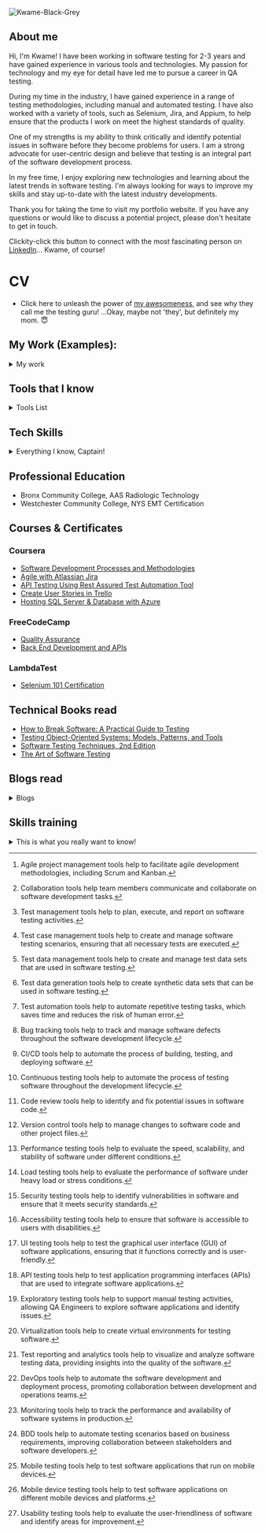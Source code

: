 <!--PORTFOLIO IMAGE SECTION________________________________________________________________________________________________________________-->
![Kwame-Black-Grey](https://media.licdn.com/dms/image/C4E03AQFuxgMvt_XJsQ/profile-displayphoto-shrink_400_400/0/1661441466856?e=1688601600&v=beta&t=M0fLxvImC5ddnimIo69xaEBzYO48CWqAumwr61NWxM8)

<!-- This is a COMMENT & the content will not appear in the rendered Markdown. -->
<!--ABOUT ME SECTION________________________________________________________________________________________________________________-->
## About me
Hi, I'm Kwame! 
I have been working in software testing for 2-3 years and have gained experience in various tools and technologies. My passion for technology and my eye for detail have led me to pursue a career in QA testing.

During my time in the industry, I have gained experience in a range of testing methodologies, including manual and automated testing. I have also worked with a variety of tools, such as Selenium, Jira, and Appium, to help ensure that the products I work on meet the highest standards of quality.

One of my strengths is my ability to think critically and identify potential issues in software before they become problems for users. I am a strong advocate for user-centric design and believe that testing is an integral part of the software development process.

In my free time, I enjoy exploring new technologies and learning about the latest trends in software testing. I'm always looking for ways to improve my skills and stay up-to-date with the latest industry developments.

Thank you for taking the time to visit my portfolio website. If you have any questions or would like to discuss a potential project, please don't hesitate to get in touch.

Clickity-click this button to connect with the most fascinating person on [LinkedIn](https://www.linkedin.com/in/kwame-lockley-tester/)... Kwame, of course!

<!--CV SECTION________________________________________________________________________________________________________________-->
# CV
- Click here to unleash the power of [my awesomeness](https://docs.google.com/document/d/1oUaen3vMSdFSc9hYrjl3jEPhqxE1P7YUfJ1iQClYITE/edit#heading=h.zhf0d4gujqwb), and see why they call me the testing guru! ...Okay, maybe not 'they', but definitely my mom. 😇

<!--MY WORK EXAMPLES SECTION________________________________________________________________________________________________________________-->
## My Work (Examples):
<details>
 <summary>My work</summary>
 
### - [Mindmaps and diagrams](https://www.figma.com/file/mo9kT4Jc1COcOFBsgWErLh/Diagram---Mastodon.Social?type=whiteboard&node-id=0-1&t=b41ZeSfwxH91RLG7-0)
### - Test cases and work in TestRail (LINK / Screenshots HERE)
### - Bug reports and work in Jira (LINK / Screenshots HERE)
</details>

<!--TOOLS SECTION________________________________________________________________________________________________________________-->
## Tools that I know
<details>
<summary>Tools List</summary>

 <details>
### <summary>Requirements Management Tools[^1]: </summary>
[^1]: Requirements management tools help to manage and track the requirements for a software project. 
 - Jira
 - Jama
</details>
    
### Agile Project Management Tools[^2]:
[^2]: Agile project management tools help to facilitate agile development methodologies, including Scrum and Kanban. 
 - Jira Agile
 - Trello
 - Asana

### Collaboration Tools[^3]:
[^3]: Collaboration tools help team members communicate and collaborate on software development tasks. 
 - Slack
 - Microsoft Teams
 - Asana
 
### Test Management Tools[^4]:
[^4]: Test management tools help to plan, execute, and report on software testing activities.
 - TestRail
 - Zephyr
 - qTest 
 
### Test Case Management Tools[^5]:
[^5]: Test case management tools help to create and manage software testing scenarios, ensuring that all necessary tests are executed. 
 - TestRail
 - PractiTest
 - HP ALM
  
### Test Data Management Tools[^6]:
[^6]: Test data management tools help to create and manage test data sets that are used in software testing. 
 - Delphix
 - Informatica,
 - IBM Optim
  
### Test Data Generation Tools[^7]:
[^7]: Test data generation tools help to create synthetic data sets that can be used in software testing.
 - Mockaroo
 - Faker
 - DataFactory
  
### Test Automation Tools[^8]:
[^8]: Test automation tools help to automate repetitive testing tasks, which saves time and reduces the risk of human error. 
 - Selenium
 - Appium  
 - TestComplete
  
### Bug Tracking Tools[^9]:
[^9]: Bug tracking tools help to track and manage software defects throughout the software development lifecycle.
 - Jira
 - Bugzilla
 - Mantis
  
### Continuous Integration/Continuous Delivery (CI/CD) Tools[^10]:
[^10]: CI/CD tools help to automate the process of building, testing, and deploying software.
 - Jenkins
 - Travis CI
 - CircleCI
  
### Continuous Testing Tools[^11]:
[^11]: Continuous testing tools help to automate the process of testing software throughout the development lifecycle. 
 - Tricentis Tosca
 - Sauce Labs
 - Testim
 
### Code Review Tools[^12]:
[^12]: Code review tools help to identify and fix potential issues in software code.
 - GitHub
 - GitLab
 - Crucible
  
### Version Control Tools[^13]:
[^13]: Version control tools help to manage changes to software code and other project files. 
 - Git
 - Subversion
 - Mercurial
  
### Performance Testing Tools[^14]:
[^14]: Performance testing tools help to evaluate the speed, scalability, and stability of software under different conditions.
 - JMeter
 - LoadRunner
 - Gatling
  
### Load Testing Tools[^15]:
[^15]: Load testing tools help to evaluate the performance of software under heavy load or stress conditions. 
 - Apache JMeter
 - LoadRunner
 - BlazeMeter
  
### Security Testing Tools[^16]:
[^16]: Security testing tools help to identify vulnerabilities in software and ensure that it meets security standards.
 - OWASP ZAP 
 - Nessus 
 - Burp Suite
  
### Accessibility Testing Tools[^17]:
[^17]: Accessibility testing tools help to ensure that software is accessible to users with disabilities.
 - Axe
 - Tenon
 - WAVE
  
### User Interface (UI) Testing Tools[^18]:
[^18]: UI testing tools help to test the graphical user interface (GUI) of software applications, ensuring that it functions correctly and is user-friendly. 
 - TestComplete
 - Katalon Studio
 - Telerik Test Studio
  
### API Testing Tools[^19]:
[^19]: API testing tools help to test application programming interfaces (APIs) that are used to integrate software applications. 
 - Postman
 - SoapUI
 - Swagger
  
### Exploratory Testing Tools[^20]:
[^20]: Exploratory testing tools help to support manual testing activities, allowing QA Engineers to explore software applications and identify issues. 
 - Session-Based Test Management (SBTM) 
 - Rapid Software Testing
  
### Virtualization Tools[^21]:
[^21]: Virtualization tools help to create virtual environments for testing software.
 - VirtualBox
 - VMware
 - Hyper-V
  
### Test Reporting and Analytics Tools[^22]:
[^22]: Test reporting and analytics tools help to visualize and analyze software testing data, providing insights into the quality of the software. 
 - TestRail
 - Zephyr
 - qTest
  
### DevOps Tools[^23]:
[^23]: DevOps tools help to automate the software development and deployment process, promoting collaboration between development and operations teams. 
 - Docker
 - Kubernetes
 - Ansible
  
### Monitoring Tools[^24]:
[^24]: Monitoring tools help to track the performance and availability of software systems in production.
 - Nagios
 - Zabbix,
 - New Relic
  
### Behavior Driven Development (BDD) Tools[^25]:
[^25]: BDD tools help to automate testing scenarios based on business requirements, improving collaboration between stakeholders and software developers. 
 - Cucumber
 - SpecFlow
 - Behave
  
### Mobile Testing Tools[^26]:
[^26]: Mobile testing tools help to test software applications that run on mobile devices. 
 - Appium
 - Calabash
 - TestComplete Mobile
  
### Mobile Device Testing Tools[^27]:
[^27]: Mobile device testing tools help to test software applications on different mobile devices and platforms. 
 - Xamarin Test Cloud
 - AWS Device Farm
 - Perfecto Mobile
  
### Usability Testing Tools[^28]:
[^28]: Usability testing tools help to evaluate the user-friendliness of software and identify areas for improvement. 
 - UserTesting
 - UsabilityHub
 - Optimal Workshop
 </details>

<!--TECH_SKILLS SECTION________________________________________________________________________________________________________________-->
## Tech Skills
<details>
<summary>Everything I know, Captain!</summary>

### Test planning and design:
I am able to create effective test plans and test cases that cover all functional and non-functional requirements of the software. This includes understanding the business requirements and user stories, and designing tests that validate the expected behavior of the software.

### Test automation: 
I have experience with test automation tools and frameworks such as Selenium, Appium, or TestNG. They should be able to create and execute automated tests, and interpret the results to identify and report defects.

### Programming skills: 
I have a strong understanding of programming languages such as Java and JavaScript, as well as experience with version control systems such as Git. I am able to write scripts and automation code to support testing efforts and integrate testing into the overall software development process.

### Defect management: 
I am able to use defect tracking and management tools such as Jira or Bugzilla to report, track, and manage defects found during testing. I am also able to communicate defects clearly to developers, and work collaboratively with development teams to resolve defects.

### Performance testing: 
I am familiar with performance testing tools such as JMeter or LoadRunner, and am able to design and execute performance tests that validate the scalability and stability of the software.

### Security testing: 
I have a basic understanding of security testing concepts and tools, such as OWASP ZAP or Burp Suite. I am able to design and execute security tests that validate the security of the software.

### Continuous integration and delivery (CI/CD): 
I have a basic understanding of CI/CD processes and tools such as Jenkins, CircleCI or GitLab. I am able to integrate testing into the CI/CD pipeline, and use automation to ensure that testing is performed consistently and reliably across all environments.

### API testing: 
I am familiar with API testing tools such as Postman or SoapUI, and I am able to design and execute API tests that validate the functionality and performance of the software's API.

### Database testing: 
I have a basic understanding of SQL, and am able to design and execute database tests that validate the integrity of the data and ensure that the software interacts correctly with the database.

### Mobile testing: 
I have experience with mobile testing tools such as Appium or Calabash, and am able to design and execute tests that validate the functionality and performance of the app on different devices and operating systems.

### Cross-browser testing: 
I am able to design and execute tests that validate the compatibility of the software with different browsers, operating systems, and devices.

### Accessibility testing: 
I have a basic understanding of accessibility testing concepts and tools, such as axe or Wave. I am able to design and execute tests that validate the accessibility of the software for users with disabilities.

### Test data management: 
I am able to manage test data effectively, including generating and maintaining test data sets, managing test data dependencies, and ensuring the security and privacy of test data.

### DevOps tools and processes: 
I have a basic understanding of DevOps tools and processes, such as containerization, orchestration, and monitoring, and be able to integrate testing into the DevOps workflow.

### Exploratory testing: 
I have strong exploratory testing skills, which involves using critical thinking and creativity to identify defects that may not be captured by scripted test cases.

### Test case management: 
I am able to manage test cases effectively, including organizing test cases into test suites, maintaining traceability between requirements and test cases, and ensuring that test cases are up-to-date and relevant.

### Code review: 
I have experience with code review processes and tools such as GitHub, Bitbucket, or Gerrit. I am able to review code changes for quality and completeness, and identify potential issues that could impact testing.

### Agile methodologies: 
I have a good understanding of Agile development methodologies such as Scrum or Kanban, and I am able to work effectively as part of an Agile team.

### Communication skills: 
I have strong communication skills, both verbal and written. I am able to clearly communicate testing results and defects to stakeholders, collaborate effectively with development teams, and document testing processes and results.

### Risk management: 
I have experience with risk management techniques such as risk analysis and risk mitigation planning. I am able to identify potential risks and prioritize testing efforts based on the level of risk.
</details>

<!--PROFESSIONAL EDUCATION SECTION________________________________________________________________________________________________________________-->
## Professional Education
- Bronx Community College, AAS Radiologic Technology
- Westchester Community College, NYS EMT Certification

<!--COURSES & CERTIFICATIONS SECTION________________________________________________________________________________________________________________-->
## Courses & Certificates

### Coursera
  - [Software Development Processes and Methodologies](https://www.coursera.org/account/accomplishments/verify/9VBWTKDFT7RX)
  - [Agile with Atlassian Jira](https://www.coursera.org/account/accomplishments/certificate/ERD26GMUAQG9)
  - [API Testing Using Rest Assured Test Automation Tool](https://www.coursera.org/account/accomplishments/certificate/CD8SZKJN5PRN)
  - [Create User Stories in Trello](https://www.coursera.org/account/accomplishments/certificate/N8F2UBDHTS3Z)
  - [Hosting SQL Server & Database with Azure](https://www.coursera.org/account/accomplishments/certificate/H3R648S2HLR7)
 
### FreeCodeCamp
 - [Quality Assurance](https://www.freecodecamp.org/certification/fcc510249e6-6b56-476b-8ef3-166ff4a3b96d/quality-assurance-v7)
 - [Back End Development and APIs](https://www.freecodecamp.org/certification/fcc510249e6-6b56-476b-8ef3-166ff4a3b96d/back-end-development-and-apis)

### LambdaTest
 - [Selenium 101 Certification](https://www.lambdatest.com/certifications/lambdatest-certified/S101-0L6682.png)

<!--TECHNICAL BOOKS READ SECTION________________________________________________________________________________________________________________-->
## Technical Books read
 - [How to Break Software: A Practical Guide to Testing](https://a.co/d/5PlEfIw)
 - [Testing Object-Oriented Systems: Models, Patterns, and Tools](https://a.co/d/d49z6LY)
 - [Software Testing Techniques, 2nd Edition](https://a.co/d/c8gWxiU)
 - [The Art of Software Testing](https://a.co/d/gtjP8qg)

<!--BLOGS READ SECTION________________________________________________________________________________________________________________-->
## Blogs read
<details>
<summary>Blogs</summary>
- [The Journey of a QA Engineer: From Getting Hired to Making an Impact by Testlio:](https://testlio.com/blog/the-journey-of-a-qa-engineer-from-getting-hired-to-making-an-impact/) 
This blog post covers the various stages of a QA engineer's journey, from getting hired to making an impact on the project. It includes tips on how to succeed as a QA engineer and how to become a valuable team member.

- [10 Essential Skills Every Software Tester Should Master by Sauce Labs:](https://saucelabs.com/blog/10-essential-skills-every-software-tester-should-master)
This blog post covers the essential skills that every software tester should master, including communication, analytical thinking, and technical skills. It includes tips on how to improve these skills and become a better tester.

- [The Role of QA in Agile Development by QASource:](https://blog.qasource.com/the-role-of-qa-in-agile-development)
This blog post covers the role of QA in agile development, including the importance of collaboration, communication, and continuous testing. It includes tips on how to ensure quality in an agile environment and how to work effectively with developers and other team members.

- [5 Tips for Effective Test Planning by TestFort:](https://testfort.com/blog/5-tips-for-effective-test-planning) 
This blog post covers five tips for effective test planning, including understanding the project requirements, defining the scope of testing, and creating a test plan. It includes practical advice on how to plan and execute tests effectively.

- [Best Practices for Maintaining a Test Automation Framework by Sauce Labs:](https://saucelabs.com/blog/best-practices-for-maintaining-a-test-automation-framework)
This blog post covers best practices for maintaining a test automation framework, including version control, code reviews, and continuous integration. It includes tips on how to ensure the reliability and scalability of a test automation framework over time.

- [Testing in Production: Pros and Cons" by Testlio:](https://testlio.com/blog/testing-in-production-pros-and-cons/)
This blog post covers the pros and cons of testing in production, including the benefits of real-world testing and the risks of impacting live users. It includes tips on how to safely and effectively test in a production environment.

- [How to Write a Test Plan by QASymphony:](https://www.qasymphony.com/blog/write-test-plan/) 
This blog post covers how to write a comprehensive and effective test plan, including defining testing objectives, identifying test cases, and determining testing timelines. It includes practical examples and templates for creating a test plan.

- [How to Create an Effective Bug Report by TestFort:](https://testfort.com/blog/how-to-create-an-effective-bug-report)
This blog post covers how to create an effective bug report, including identifying the issue, providing a clear and concise description, and attaching relevant screenshots or logs. It includes tips on how to write a bug report that helps developers quickly reproduce and fix the issue.

- [10 Mistakes to Avoid When Testing Your Software by Sauce Labs:](https://saucelabs.com/blog/10-mistakes-to-avoid-when-testing-your-software)
This blog post covers 10 common mistakes to avoid when testing software, including testing without a plan, testing too late in the development process, and not testing for edge cases. It includes tips on how to avoid these mistakes and ensure effective testing.

- [The Benefits of Continuous Testing by Testlio:](https://testlio.com/blog/the-benefits-of-continuous-testing/)
This blog post covers the benefits of continuous testing, including improved quality, faster feedback, and reduced costs. It includes tips on how to implement continuous testing in your organization and ensure that testing is an integral part of the development process.
</details>

<!--SKILLS & TRAINING SECTION________________________________________________________________________________________________________________-->
## Skills training
<details>
<summary>This is what you really want to know!</summary>
 
### Understanding of software development life cycle (SDLC):
I have a good understanding of SDLC and be familiar with the different phases such as requirements gathering, design, development, testing, and maintenance.

### Test planning and design:
I have the ability to create test plans, test cases, and test scenarios based on the requirements and design documents.

### Test automation:
I am skilled in automation testing and have experience with popular automation tools such as Selenium, Appium, or TestComplete.

### Defect management:
I am able to identify, report, and track defects through a defect tracking system and have experience in using tools like JIRA, Bugzilla, or HP ALM.

### Performance testing:
I have a good understanding of performance testing concepts, tools, and techniques such as load testing, stress testing, and scalability testing.

### Security testing:
I have knowledge of security testing and be able to identify security vulnerabilities and threats in the system.

### Test data management:
I am able to manage test data and create test data sets that simulate real-world scenarios.

### Communication and collaboration:
I have good communication and collaboration skills to work effectively with development teams, project managers, and stakeholders.

### Continuous integration and continuous delivery (CI/CD):
I am familiar with CI/CD principles and tools such as Jenkins, Git, and Docker.

### Maintenance and regression testing:
I am able to maintain and update test cases and test suites to ensure that they remain relevant and effective over time. I am also be able to perform regression testing to ensure that changes to the system do not affect existing functionality.
</details>
